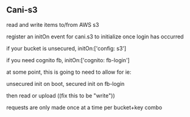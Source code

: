 Cani-s3
---

read and write items to/from AWS s3

register an initOn event for cani.s3 to initialize once
login has occurred

if your bucket is unsecured, initOn:['config: s3']

if you need cognito fb, initOn:['cognito: fb-login']

at some point, this is going to need to allow for ie:

unsecured init on boot, secured init on fb-login

then read or upload ((fix this to be "write"))

requests are only made once at a time per bucket+key combo